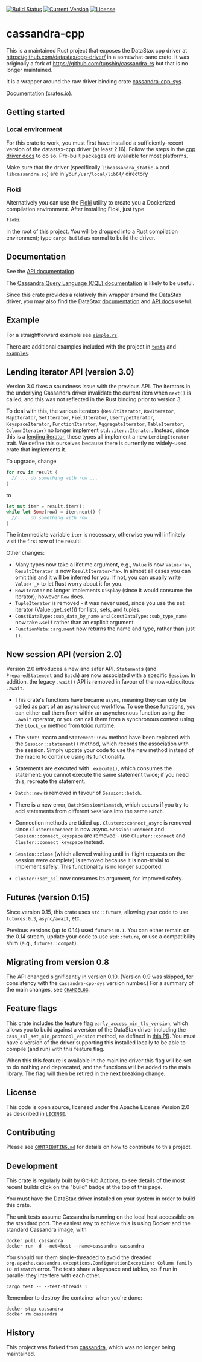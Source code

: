 [![Build Status](https://github.com/cassandra-rs/cassandra-rs/actions/workflows/build.yml/badge.svg)](https://github.com/cassandra-rs/cassandra-rs/actions)
[![Current Version](https://img.shields.io/crates/v/cassandra-cpp.svg)](https://crates.io/crates/cassandra-cpp)
[![License](https://img.shields.io/github/license/cassandra-rs/cassandra-rs.svg)](#License)

# cassandra-cpp

This is a maintained Rust project that
exposes the DataStax cpp driver at https://github.com/datastax/cpp-driver/
in a somewhat-sane crate.
It was originally a fork of https://github.com/tupshin/cassandra-rs but that is no longer maintained.

It is a wrapper around the raw driver binding crate [cassandra-cpp-sys](https://github.com/cassandra-rs/cassandra-sys-rs).

[Documentation (crates.io)](https://docs.rs/cassandra-cpp).


## Getting started

### Local environment

For this crate to work, you must first have installed a sufficiently-recent version of the datastax-cpp driver (at least 2.16).
Follow the steps in the
[cpp driver docs](https://github.com/datastax/cpp-driver/tree/master/topics#installation)
to do so. Pre-built packages are available for most platforms.

Make sure that the driver (specifically `libcassandra_static.a` and `libcassandra.so`) are in your `/usr/local/lib64/` directory

### Floki

Alternatively you can use the [Floki](https://github.com/Metaswitch/floki) utility to create you a Dockerized compilation environment. After installing Floki, just type

```
floki
```

in the root of this project. You will be dropped into a Rust compilation environment; type `cargo build` as normal to build the driver.

## Documentation

See the [API documentation](https://docs.rs/cassandra-cpp).

The [Cassandra Query Language (CQL) documentation](http://docs.datastax.com/en/cql/3.3/cql/cql_reference/cqlCommandsTOC.html)
is likely to be useful.

Since this crate provides a relatively
thin wrapper around the DataStax driver, you may also find the DataStax
[documentation](http://datastax.github.io/cpp-driver/topics/) and
[API docs](http://datastax.github.io/cpp-driver/api/) useful.


## Example

For a straightforward example see [`simple.rs`](examples/simple.rs).

There are additional examples included with the project in [`tests`](tests/) and
[`examples`](examples/).

## Lending iterator API (version 3.0)

Version 3.0 fixes a soundness issue with the previous API. The iterators in the
underlying Cassandra driver invalidate the current item when `next()` is called,
and this was not reflected in the Rust binding prior to version 3.

To deal with this, the various iterators (`ResultIterator`, `RowIterator`,
`MapIterator`, `SetIterator`, `FieldIterator`, `UserTypeIterator`,
`KeyspaceIterator`, `FunctionIterator`, `AggregateIterator`, `TableIterator`,
`ColumnIterator`) no longer implement `std::iter::Iterator`. Instead, since this
is a [lending
iterator,](https://blog.rust-lang.org/2022/11/03/Rust-1.65.0.html#generic-associated-types-gats)
these types all implement a new `LendingIterator` trait. We define this
ourselves because there is currently no widely-used crate that implements it.

To upgrade, change

```rust
for row in result {
  // ... do something with row ...
}
```

to

```rust
let mut iter = result.iter();
while let Some(row) = iter.next() {
  // ... do something with row ...
}
```

The intermediate variable `iter` is necessary, otherwise you will infinitely
visit the first row of the result!

Other changes:

* Many types now take a lifetime argument, e.g., `Value` is now `Value<'a>`,
  `ResultIterator` is now `ResultIterator<'a>`. In almost all cases you can omit
  this and it will be inferred for you. If not, you can usually write
  `Value<'_>` to let Rust worry about it for you.
* `RowIterator` no longer implements `Display` (since it would consume the
  iterator); however `Row` does.
* `TupleIterator` is removed - it was never used, since you use the set iterator
  (Value::get_set()) for lists, sets, and tuples.
* `ConstDataType::sub_data_by_name` and `ConstDataType::sub_type_name` now take
  `&self` rather than an explicit argument.
* `FunctionMeta::argument` now returns the name and type, rather than just `()`.


## New session API (version 2.0)

Version 2.0 introduces a new and safer API. `Statement`s (and
`PreparedStatement` and `Batch`) are now associated with a specific `Session`.
In addition, the legacy `.wait()` API is removed in favour of the now-ubiquitous
`.await`.

* This crate's functions have became `async`, meaning they can only be called as
  part of an asynchronous workflow. To use these functions, you can either call
  them from within an asynchronous function using the `.await` operator, or you
  can call them from a synchronous context using the `block_on` method from
  [tokio
  runtime](https://docs.rs/tokio/latest/tokio/runtime/struct.Runtime.html#method.block_on).

* The `stmt!` macro and `Statement::new` method have been replaced with the
  `Session::statement()` method, which records the association with the session.
  Simply update your code to use the new method instead of the macro to continue
  using its functionality.

* Statements are executed with `.execute()`, which consumes
  the statement: you cannot execute the same statement twice; if you need this,
  recreate the statement.

* `Batch::new` is removed in favour of `Session::batch`.

* There is a new error, `BatchSessionMismatch`, which occurs if you try to add
  statements from different `Session`s into the same `Batch`.

* Connection methods are tidied up. `Cluster::connect_async` is removed since
 `Cluster::connect` is now async. `Session::connect` and
 `Session::connect_keyspace` are removed - use `Cluster::connect` and
 `Cluster::connect_keyspace` instead.

* `Session::close` (which allowed waiting until in-flight requests on the
  session were complete) is removed because it is non-trivial to implement
  safely. This functionality is no longer supported.

* `Cluster::set_ssl` now consumes its argument, for improved safety.


## Futures (version 0.15)

Since version 0.15, this crate uses `std::future`, allowing your code to
use `futures:0.3`, `async/await`, etc.

Previous versions (up to 0.14) used `futures:0.1`. You can either remain on
the 0.14 stream, update your code to use `std::future`, or use a compatibility
shim (e.g., `futures::compat`).


## Migrating from version 0.8

The API changed significantly in version 0.10.
(Version 0.9 was skipped, for consistency with the `cassandra-cpp-sys` version number.)
For a summary of the main changes, see [`CHANGELOG`](CHANGELOG.md#0100).

## Feature flags

This crate includes the feature flag `early_access_min_tls_version`, which allows you to build against a version of the DataStax driver including the `cass_ssl_set_min_protocol_version` method, as defined in [this PR](https://github.com/datastax/cpp-driver/pull/525). You must have a version of the driver supporting this installed locally to be able to compile (and run) with this feature flag.

When this this feature is available in the mainline driver this flag will be set to do nothing and deprecated, and the functions will be added to the main library. The flag will then be retired in the next breaking change.

## License

This code is open source, licensed under the Apache License Version 2.0 as
described in [`LICENSE`](LICENSE).


## Contributing

Please see [`CONTRIBUTING.md`](CONTRIBUTING.md) for details on how to contribute
to this project.


## Development

This crate is regularly built by GitHub Actions; to see details of the most recent builds
click on the "build" badge at the top of this page.

You must have the DataStax driver installed on your system in order to build
this crate.

The unit tests assume Cassandra is running on the local host accessible on the
standard port. The easiest way to achieve this is using Docker and the standard
Cassandra image, with
```
docker pull cassandra
docker run -d --net=host --name=cassandra cassandra
```

You should run them single-threaded to avoid the dreaded
`org.apache.cassandra.exceptions.ConfigurationException: Column family ID mismatch`
error. The tests share a keyspace and tables, so if run in parallel they
interfere with each other.
```
cargo test -- --test-threads 1
```

Remember to destroy the container when you're done:
```
docker stop cassandra
docker rm cassandra
```

## History

This project was forked from [cassandra](https://github.com/tupshin/cassandra-rs), which was no longer being maintained.
